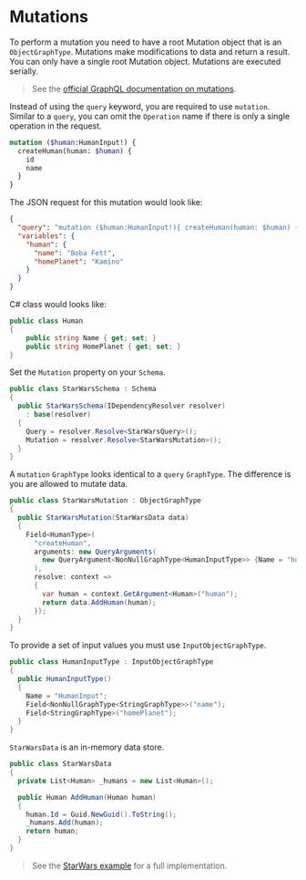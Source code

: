 # Mutations

To perform a mutation you need to have a root Mutation object that is an `ObjectGraphType`.  Mutations make modifications to data and return a result.  You can only have a single root Mutation object.  Mutations are executed serially.

> See the [official GraphQL documentation on mutations](http://graphql.org/learn/queries/#mutations).

Instead of using the `query` keyword, you are required to use `mutation`.  Similar to a `query`, you can omit the `Operation` name if there is only a single operation in the request.

```graphql
mutation ($human:HumanInput!) {
  createHuman(human: $human) {
    id
    name
  }
}
```

The JSON request for this mutation would look like:

```json
{
  "query": "mutation ($human:HumanInput!){ createHuman(human: $human) { id name } }",
  "variables": {
    "human": {
      "name": "Boba Fett",
      "homePlanet": "Kamino"
    }
  }
}
```

C# class would looks like:

```csharp
public class Human
{
    public string Name { get; set; }
    public string HomePlanet { get; set; }
}
```

Set the `Mutation` property on your `Schema`.

```csharp
public class StarWarsSchema : Schema
{
  public StarWarsSchema(IDependencyResolver resolver)
    : base(resolver)
  {
    Query = resolver.Resolve<StarWarsQuery>();
    Mutation = resolver.Resolve<StarWarsMutation>();
  }
}
```

A `mutation` `GraphType` looks identical to a `query` `GraphType`.  The difference is you are allowed to mutate data.

```csharp
public class StarWarsMutation : ObjectGraphType
{
  public StarWarsMutation(StarWarsData data)
  {
    Field<HumanType>(
      "createHuman",
      arguments: new QueryArguments(
        new QueryArgument<NonNullGraphType<HumanInputType>> {Name = "human"}
      ),
      resolve: context =>
      {
        var human = context.GetArgument<Human>("human");
        return data.AddHuman(human);
      });
  }
}
```

To provide a set of input values you must use `InputObjectGraphType`.

```csharp
public class HumanInputType : InputObjectGraphType
{
  public HumanInputType()
  {
    Name = "HumanInput";
    Field<NonNullGraphType<StringGraphType>>("name");
    Field<StringGraphType>("homePlanet");
  }
}
```

`StarWarsData` is an in-memory data store.

```csharp
public class StarWarsData
{
  private List<Human> _humans = new List<Human>();

  public Human AddHuman(Human human)
  {
    human.Id = Guid.NewGuid().ToString();
    _humans.Add(human);
    return human;
  }
}
```

> See the [StarWars example](https://github.com/graphql-dotnet/examples/tree/master/src/StarWars) for a full implementation.

